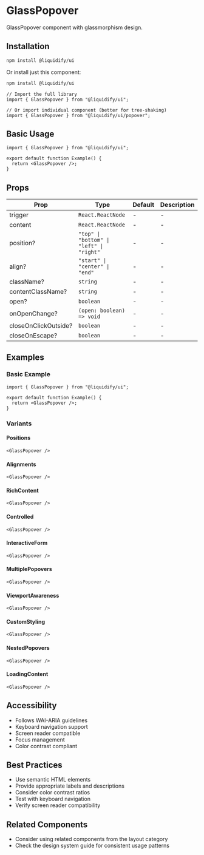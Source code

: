 # GlassPopover

GlassPopover component with glassmorphism design.

## Installation

```bash
npm install @liquidify/ui
```

Or install just this component:

```bash
npm install @liquidify/ui
```

```tsx
// Import the full library
import { GlassPopover } from "@liquidify/ui";

// Or import individual component (better for tree-shaking)
import { GlassPopover } from "@liquidify/ui/popover";
```

## Basic Usage

```tsx
import { GlassPopover } from "@liquidify/ui";

export default function Example() {
  return <GlassPopover />;
}
```

## Props

| Prop                 | Type                                     | Default | Description |
| -------------------- | ---------------------------------------- | ------- | ----------- |
| trigger              | `React.ReactNode`                        | -       | -           |
| content              | `React.ReactNode`                        | -       | -           |
| position?            | `"top" \| "bottom" \| "left" \| "right"` | -       | -           |
| align?               | `"start" \| "center" \| "end"`           | -       | -           |
| className?           | `string`                                 | -       | -           |
| contentClassName?    | `string`                                 | -       | -           |
| open?                | `boolean`                                | -       | -           |
| onOpenChange?        | `(open: boolean) => void`                | -       | -           |
| closeOnClickOutside? | `boolean`                                | -       | -           |
| closeOnEscape?       | `boolean`                                | -       | -           |

## Examples

### Basic Example

```tsx
import { GlassPopover } from "@liquidify/ui";

export default function Example() {
  return <GlassPopover />;
}
```

### Variants

#### Positions

```tsx
<GlassPopover />
```

#### Alignments

```tsx
<GlassPopover />
```

#### RichContent

```tsx
<GlassPopover />
```

#### Controlled

```tsx
<GlassPopover />
```

#### InteractiveForm

```tsx
<GlassPopover />
```

#### MultiplePopovers

```tsx
<GlassPopover />
```

#### ViewportAwareness

```tsx
<GlassPopover />
```

#### CustomStyling

```tsx
<GlassPopover />
```

#### NestedPopovers

```tsx
<GlassPopover />
```

#### LoadingContent

```tsx
<GlassPopover />
```

## Accessibility

- Follows WAI-ARIA guidelines
- Keyboard navigation support
- Screen reader compatible
- Focus management
- Color contrast compliant

## Best Practices

- Use semantic HTML elements
- Provide appropriate labels and descriptions
- Consider color contrast ratios
- Test with keyboard navigation
- Verify screen reader compatibility

## Related Components

- Consider using related components from the layout category
- Check the design system guide for consistent usage patterns
